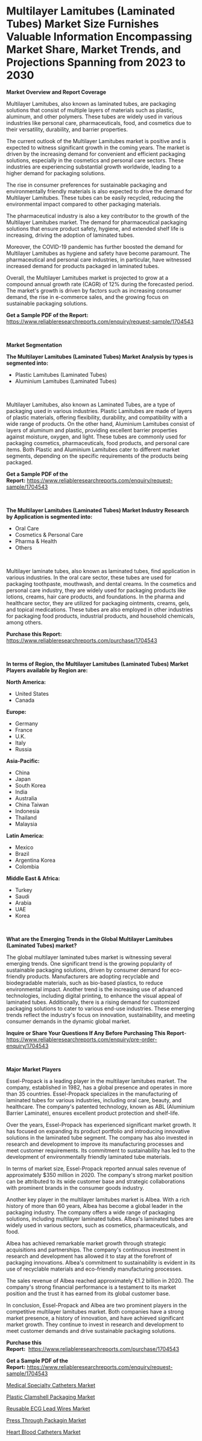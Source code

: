 <p><h1>Multilayer Lamitubes (Laminated Tubes) Market Size Furnishes Valuable Information Encompassing Market Share, Market Trends, and Projections Spanning from 2023 to 2030</h1></p><p><strong>Market Overview and Report Coverage</strong></p>
<p><p>Multilayer Lamitubes, also known as laminated tubes, are packaging solutions that consist of multiple layers of materials such as plastic, aluminum, and other polymers. These tubes are widely used in various industries like personal care, pharmaceuticals, food, and cosmetics due to their versatility, durability, and barrier properties.</p><p>The current outlook of the Multilayer Lamitubes market is positive and is expected to witness significant growth in the coming years. The market is driven by the increasing demand for convenient and efficient packaging solutions, especially in the cosmetics and personal care sectors. These industries are experiencing substantial growth worldwide, leading to a higher demand for packaging solutions.</p><p>The rise in consumer preferences for sustainable packaging and environmentally friendly materials is also expected to drive the demand for Multilayer Lamitubes. These tubes can be easily recycled, reducing the environmental impact compared to other packaging materials.</p><p>The pharmaceutical industry is also a key contributor to the growth of the Multilayer Lamitubes market. The demand for pharmaceutical packaging solutions that ensure product safety, hygiene, and extended shelf life is increasing, driving the adoption of laminated tubes.</p><p>Moreover, the COVID-19 pandemic has further boosted the demand for Multilayer Lamitubes as hygiene and safety have become paramount. The pharmaceutical and personal care industries, in particular, have witnessed increased demand for products packaged in laminated tubes.</p><p>Overall, the Multilayer Lamitubes market is projected to grow at a compound annual growth rate (CAGR) of 12% during the forecasted period. The market's growth is driven by factors such as increasing consumer demand, the rise in e-commerce sales, and the growing focus on sustainable packaging solutions.</p></p>
<p><strong>Get a Sample PDF of the Report:</strong> <a href="https://www.reliableresearchreports.com/enquiry/request-sample/1704543">https://www.reliableresearchreports.com/enquiry/request-sample/1704543</a></p>
<p>&nbsp;</p>
<p><strong>Market Segmentation</strong></p>
<p><strong>The Multilayer Lamitubes (Laminated Tubes) Market Analysis by types is segmented into:</strong></p>
<p><ul><li>Plastic Lamitubes (Laminated Tubes)</li><li>Aluminium Lamitubes (Laminated Tubes)</li></ul></p>
<p>&nbsp;</p>
<p><p>Multilayer Lamitubes, also known as Laminated Tubes, are a type of packaging used in various industries. Plastic Lamitubes are made of layers of plastic materials, offering flexibility, durability, and compatibility with a wide range of products. On the other hand, Aluminium Lamitubes consist of layers of aluminum and plastic, providing excellent barrier properties against moisture, oxygen, and light. These tubes are commonly used for packaging cosmetics, pharmaceuticals, food products, and personal care items. Both Plastic and Aluminium Lamitubes cater to different market segments, depending on the specific requirements of the products being packaged.</p></p>
<p><strong>Get a Sample PDF of the Report:</strong>&nbsp;<a href="https://www.reliableresearchreports.com/enquiry/request-sample/1704543">https://www.reliableresearchreports.com/enquiry/request-sample/1704543</a></p>
<p>&nbsp;</p>
<p><strong>The Multilayer Lamitubes (Laminated Tubes) Market Industry Research by Application is segmented into:</strong></p>
<p><ul><li>Oral Care</li><li>Cosmetics & Personal Care</li><li>Pharma & Health</li><li>Others</li></ul></p>
<p>&nbsp;</p>
<p><p>Multilayer laminate tubes, also known as laminated tubes, find application in various industries. In the oral care sector, these tubes are used for packaging toothpaste, mouthwash, and dental creams. In the cosmetics and personal care industry, they are widely used for packaging products like lotions, creams, hair care products, and foundations. In the pharma and healthcare sector, they are utilized for packaging ointments, creams, gels, and topical medications. These tubes are also employed in other industries for packaging food products, industrial products, and household chemicals, among others.</p></p>
<p><strong>Purchase this Report:</strong>&nbsp; <a href="https://www.reliableresearchreports.com/purchase/1704543">https://www.reliableresearchreports.com/purchase/1704543</a></p>
<p>&nbsp;</p>
<p><strong>In terms of Region, the Multilayer Lamitubes (Laminated Tubes) Market Players available by Region are:</strong></p>
<p>
    <p> <strong> North America: </strong>
        <ul>
            <li>United States</li>
            <li>Canada</li>
        </ul>
        </p> 
    <p> <strong> Europe: </strong>
        <ul>
            <li>Germany</li>
            <li>France</li>
            <li>U.K.</li>
            <li>Italy</li>
            <li>Russia</li>
        </ul>
        </p> 
    <p> <strong> Asia-Pacific: </strong>
        <ul>
            <li>China</li>
            <li>Japan</li>
            <li>South Korea</li>
            <li>India</li>
            <li>Australia</li>
            <li>China Taiwan</li>
            <li>Indonesia</li>
            <li>Thailand</li>
            <li>Malaysia</li>
        </ul>
        </p> 
    <p> <strong> Latin America: </strong>
        <ul>
            <li>Mexico</li>
            <li>Brazil</li>
            <li>Argentina Korea</li>
            <li>Colombia</li>
        </ul>
        </p> 
    <p> <strong> Middle East & Africa: </strong>
        <ul>
            <li>Turkey</li>
            <li>Saudi</li>
            <li>Arabia</li>
            <li>UAE</li>
            <li>Korea</li>
        </ul>
    </p>
    </p>
<p>&nbsp;</p>
<p><strong>What are the Emerging Trends in the Global Multilayer Lamitubes (Laminated Tubes) market?</strong></p>
<p><p>The global multilayer laminated tubes market is witnessing several emerging trends. One significant trend is the growing popularity of sustainable packaging solutions, driven by consumer demand for eco-friendly products. Manufacturers are adopting recyclable and biodegradable materials, such as bio-based plastics, to reduce environmental impact. Another trend is the increasing use of advanced technologies, including digital printing, to enhance the visual appeal of laminated tubes. Additionally, there is a rising demand for customized packaging solutions to cater to various end-use industries. These emerging trends reflect the industry's focus on innovation, sustainability, and meeting consumer demands in the dynamic global market.</p></p>
<p><strong>Inquire or Share Your Questions If Any Before Purchasing This Report</strong>- <a href="https://www.reliableresearchreports.com/enquiry/pre-order-enquiry/1704543">https://www.reliableresearchreports.com/enquiry/pre-order-enquiry/1704543</a></p>
<p>&nbsp;</p>
<p><strong>Major Market Players</strong></p>
<p><p>Essel-Propack is a leading player in the multilayer lamitubes market. The company, established in 1982, has a global presence and operates in more than 35 countries. Essel-Propack specializes in the manufacturing of laminated tubes for various industries, including oral care, beauty, and healthcare. The company's patented technology, known as ABL (Aluminium Barrier Laminate), ensures excellent product protection and shelf-life.</p><p>Over the years, Essel-Propack has experienced significant market growth. It has focused on expanding its product portfolio and introducing innovative solutions in the laminated tube segment. The company has also invested in research and development to improve its manufacturing processes and meet customer requirements. Its commitment to sustainability has led to the development of environmentally friendly laminated tube materials.</p><p>In terms of market size, Essel-Propack reported annual sales revenue of approximately $350 million in 2020. The company's strong market position can be attributed to its wide customer base and strategic collaborations with prominent brands in the consumer goods industry.</p><p>Another key player in the multilayer lamitubes market is Albea. With a rich history of more than 60 years, Albea has become a global leader in the packaging industry. The company offers a wide range of packaging solutions, including multilayer laminated tubes. Albea's laminated tubes are widely used in various sectors, such as cosmetics, pharmaceuticals, and food.</p><p>Albea has achieved remarkable market growth through strategic acquisitions and partnerships. The company's continuous investment in research and development has allowed it to stay at the forefront of packaging innovations. Albea's commitment to sustainability is evident in its use of recyclable materials and eco-friendly manufacturing processes.</p><p>The sales revenue of Albea reached approximately €1.2 billion in 2020. The company's strong financial performance is a testament to its market position and the trust it has earned from its global customer base.</p><p>In conclusion, Essel-Propack and Albea are two prominent players in the competitive multilayer lamitubes market. Both companies have a strong market presence, a history of innovation, and have achieved significant market growth. They continue to invest in research and development to meet customer demands and drive sustainable packaging solutions.</p></p>
<p><strong>Purchase this Report:</strong>&nbsp;&nbsp;<a href="https://www.reliableresearchreports.com/purchase/1704543">https://www.reliableresearchreports.com/purchase/1704543</a></p>
<p></p>
<p><strong>Get a Sample PDF of the Report:</strong>&nbsp;<a href="https://www.reliableresearchreports.com/enquiry/request-sample/1704543">https://www.reliableresearchreports.com/enquiry/request-sample/1704543</a></p>
<p><p><a href="https://www.linkedin.com/pulse/medical-specialty-catheters-market-size-2023-2030-global-e2hhe/">Medical Specialty Catheters Market</a></p><p><a href="https://medium.com/@fitanstorm7845/plastic-clamshell-packaging-market-comprehensive-assessment-by-type-application-and-geography-878085906b8a">Plastic Clamshell Packaging Market</a></p><p><a href="https://www.linkedin.com/pulse/decoding-reusable-ecg-lead-wires-market-deep-dive-latest-l2qfe/">Reusable ECG Lead Wires Market</a></p><p><a href="https://medium.com/@adibooy632501/press-through-packagin-market-research-report-its-history-and-forecast-2023-to-2030-8097e1c0c6bb">Press Through Packagin Market</a></p><p><a href="https://www.linkedin.com/pulse/heart-blood-catheters-market-size-growth-forecast-from-fmloe/">Heart Blood Catheters Market</a></p></p>